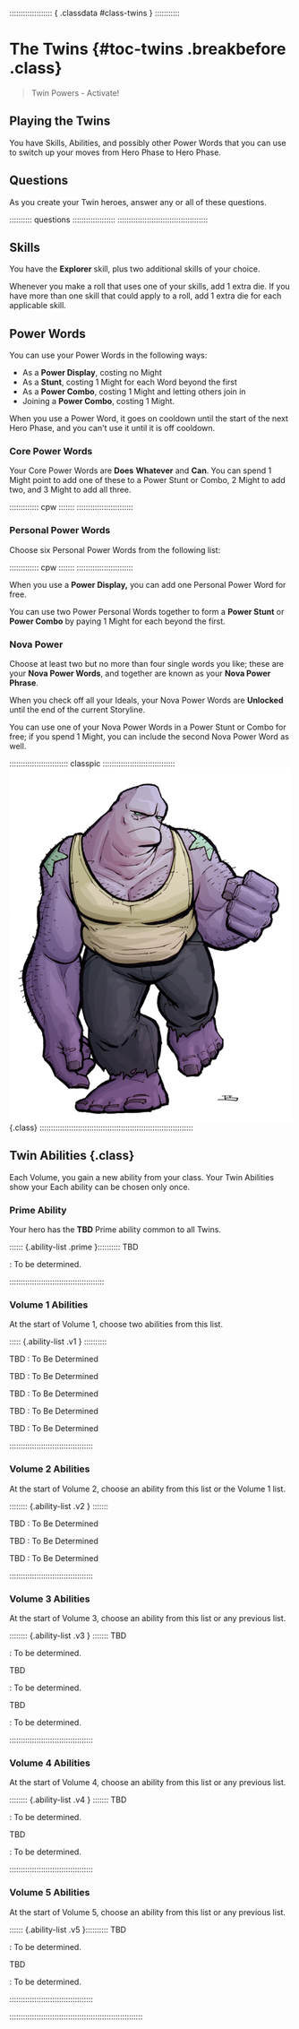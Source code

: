 ::::::::::::::::::: { .classdata #class-twins } :::::::::::
# The Twins {#toc-twins .breakbefore .class}

> Twin Powers - Activate!

## Playing the Twins

You have Skills, Abilities, and possibly other Power Words that 
you can use to switch up your moves from Hero Phase to Hero Phase.

## Questions

As you create your Twin heroes, answer any or all of these questions.

:::::::::: questions :::::::::::::::::::
::::::::::::::::::::::::::::::::::::::::

## Skills

You have the **Explorer** skill, plus two additional skills of your choice.

Whenever you make a roll that uses one of your skills, add 1 extra die. If
you have more than one skill that could apply to a roll, add 1 extra die for each
applicable skill.

## Power Words

You can use your Power Words in the following ways:

- As a **Power Display**, costing no Might
- As a **Stunt**, costing 1 Might for each Word beyond the first
- As a **Power Combo**, costing 1 Might and letting others join in
- Joining a **Power Combo**, costing 1 Might.

When you use a Power Word, it goes on cooldown until the start of
the next Hero Phase, and you can't use it until it is off cooldown.

### Core Power Words

Your Core Power Words are **Does** **Whatever** and **Can**.
You can spend 1 Might point to add one of these to a Power Stunt 
or Combo, 2 Might to add two, and 3 Might to add all three.

::::::::::::: cpw :::::::
:::::::::::::::::::::::::

### Personal Power Words

Choose six Personal Power Words from the following list:

::::::::::::: cpw :::::::
:::::::::::::::::::::::::

When you use a **Power Display,** you can add one Personal Power Word for free.

You can use two Power Personal Words together to form a **Power Stunt** 
or **Power Combo** by paying 1 Might for each beyond the first.

### Nova Power

Choose at least two but no more than four single words you like; 
these are your **Nova Power Words**, and together are known as your
**Nova Power Phrase**.

When you check off all your Ideals, your Nova Power Words are 
**Unlocked** until the end of the current Storyline.

You can use one of your Nova Power Words in a Power Stunt or Combo for free; if you spend
1 Might, you can include the second Nova Power Word as well.

:::::::::::::::::::::::::: classpic ::::::::::::::::::::::::::::::::
![Adam-42, a.k.a. O.O.P.F.](art/jeshields/monstrosity.png "Adam-42, a.k.a. O.O.P.F."){.class} 
::::::::::::::::::::::::::::::::::::::::::::::::::::::::::::::::::::

## Twin Abilities {.class}

Each Volume, you gain a new ability from your class.
Your Twin Abilities show your 
Each ability can be chosen only once.

### Prime Ability

Your hero has the **TBD** Prime ability common to all Twins.

:::::: {.ability-list .prime }::::::::::
TBD

:   To be determined.

::::::::::::::::::::::::::::::::::::::::::

### Volume 1 Abilities

At the start of Volume 1, choose two abilities from this list.

::::: {.ability-list .v1 } ::::::::::

TBD
:   To Be Determined

TBD
:   To Be Determined

TBD
:   To Be Determined

TBD
:   To Be Determined

TBD
:   To Be Determined

:::::::::::::::::::::::::::::::::::::

### Volume 2 Abilities

At the start of Volume 2, choose an ability from this list or the Volume 1 list.

:::::::: {.ability-list .v2 } :::::::

TBD
:   To Be Determined

TBD
:   To Be Determined

TBD
:   To Be Determined

:::::::::::::::::::::::::::::::::::::

### Volume 3 Abilities

At the start of Volume 3, choose an ability from this list or any previous list.

:::::::: {.ability-list .v3 } :::::::
TBD

:   To be determined.

TBD

:   To be determined.

TBD

:   To be determined.

:::::::::::::::::::::::::::::::::::::

### Volume 4 Abilities

At the start of Volume 4, choose an ability from this list or any previous list.

:::::::: {.ability-list .v4 } :::::::
TBD

:   To be determined.

TBD

:   To be determined.

:::::::::::::::::::::::::::::::::::::

### Volume 5 Abilities

At the start of Volume 5, choose an ability from this list or any previous list.

:::::: {.ability-list .v5 }::::::::::
TBD

:   To be determined.

TBD

:   To be determined.

:::::::::::::::::::::::::::::::::::::

:::::::::::::::::::::::::::::::::::::::::::::::::::::::::::

